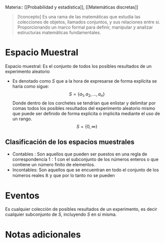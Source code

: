 Materia:: [[Probabilidad y estadística]], [[Matemáticas discretas]]

> [!concepto]
> Es una rama de las matemáticas que estudia las colecciones de objetos, llamados conjuntos, y sus relaciones entre si. Proporcionando un marco formal para definir, manipular y analizar estructuras matemáticas fundamentales. 

# Espacio Muestral  
Espacio muestral: Es el conjunto de todos los posibles resultados de un experimento aleatorio
- Es denotado como $S$ que a la hora de expresarse de forma explícita se haría como sigue: 
$$S = \{a_1, a_2, \dots , a_n \}$$
Donde dentro de los corchetes se tendrían que enlistar y delimitar por comas todos los posibles resultados del experimento aleatorio mismo que puede ser definido de forma explicita o ímplicita mediante el uso de un rango.
$$S =  \{0, \infty\}$$
## Clasificación de los espacios muestrales
- Contables : Son aquellos que pueden ser puestos en una regla de correspondencia $1:1$ con el subconjunto de los números enteros o que contiene un número finito de elementos. 
- Incontables: Son aquellos que se encuentran en todo el conjunto de los números reales $\mathbb{R}$ y que por lo tanto no se pueden 
# Eventos 
Es cualquier colección de posibles resultados de un experimento, es decir cualquier subconjunto de $S$, incluyendo $S$ en sí misma. 

# Notas adicionales
